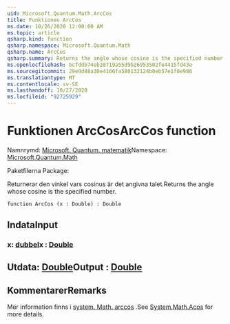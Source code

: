 ```yaml
---
uid: Microsoft.Quantum.Math.ArcCos
title: Funktionen ArcCos
ms.date: 10/26/2020 12:00:00 AM
ms.topic: article
qsharp.kind: function
qsharp.namespace: Microsoft.Quantum.Math
qsharp.name: ArcCos
qsharp.summary: Returns the angle whose cosine is the specified number.
ms.openlocfilehash: bcfddb74eb28719a55d9b26953502fe4415fd43e
ms.sourcegitcommit: 29e0d88a30e4166fa580132124b0eb57e1f0e986
ms.translationtype: MT
ms.contentlocale: sv-SE
ms.lasthandoff: 10/27/2020
ms.locfileid: "92725929"
---
```

# <a name="arccos-function"></a><span data-ttu-id="3ddd6-102">Funktionen ArcCos</span><span class="sxs-lookup"><span data-stu-id="3ddd6-102">ArcCos function</span></span>

<span data-ttu-id="3ddd6-103">Namnrymd: [Microsoft. Quantum. matematik](xref:Microsoft.Quantum.Math)</span><span class="sxs-lookup"><span data-stu-id="3ddd6-103">Namespace: [Microsoft.Quantum.Math](xref:Microsoft.Quantum.Math)</span></span>

<span data-ttu-id="3ddd6-104">Paketfilerna [](https://nuget.org/packages/)</span><span class="sxs-lookup"><span data-stu-id="3ddd6-104">Package: [](https://nuget.org/packages/)</span></span>


<span data-ttu-id="3ddd6-105">Returnerar den vinkel vars cosinus är det angivna talet.</span><span class="sxs-lookup"><span data-stu-id="3ddd6-105">Returns the angle whose cosine is the specified number.</span></span>

```qsharp
function ArcCos (x : Double) : Double
```


## <a name="input"></a><span data-ttu-id="3ddd6-106">Indata</span><span class="sxs-lookup"><span data-stu-id="3ddd6-106">Input</span></span>

### <a name="x--double"></a><span data-ttu-id="3ddd6-107">x: [dubbel](xref:microsoft.quantum.lang-ref.double)</span><span class="sxs-lookup"><span data-stu-id="3ddd6-107">x : [Double](xref:microsoft.quantum.lang-ref.double)</span></span>





## <a name="output--double"></a><span data-ttu-id="3ddd6-108">Utdata: [Double](xref:microsoft.quantum.lang-ref.double)</span><span class="sxs-lookup"><span data-stu-id="3ddd6-108">Output : [Double](xref:microsoft.quantum.lang-ref.double)</span></span>



## <a name="remarks"></a><span data-ttu-id="3ddd6-109">Kommentarer</span><span class="sxs-lookup"><span data-stu-id="3ddd6-109">Remarks</span></span>

<span data-ttu-id="3ddd6-110">Mer information finns i [system. Math. arccos](https://docs.microsoft.com/dotnet/api/system.math.acos) .</span><span class="sxs-lookup"><span data-stu-id="3ddd6-110">See [System.Math.Acos](https://docs.microsoft.com/dotnet/api/system.math.acos) for more details.</span></span>